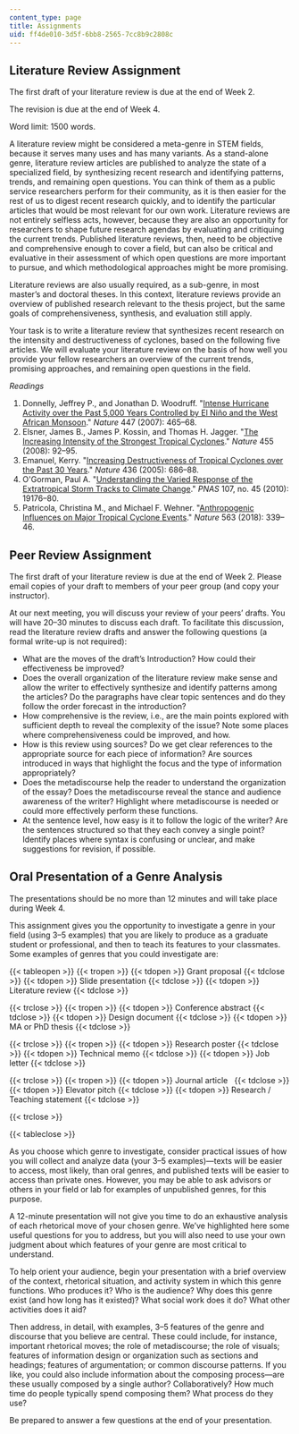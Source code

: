 ```yaml
---
content_type: page
title: Assignments
uid: ff4de010-3d5f-6bb8-2565-7cc8b9c2808c
---
```


Literature Review Assignment
----------------------------

The first draft of your literature review is due at the end of Week 2.

The revision is due at the end of Week 4.

Word limit: 1500 words.

A literature review might be considered a meta-genre in STEM fields, because it serves many uses and has many variants. As a stand-alone genre, literature review articles are published to analyze the state of a specialized field, by synthesizing recent research and identifying patterns, trends, and remaining open questions. You can think of them as a public service researchers perform for their community, as it is then easier for the rest of us to digest recent research quickly, and to identify the particular articles that would be most relevant for our own work. Literature reviews are not entirely selfless acts, however, because they are also an opportunity for researchers to shape future research agendas by evaluating and critiquing the current trends. Published literature reviews, then, need to be objective and comprehensive enough to cover a field, but can also be critical and evaluative in their assessment of which open questions are more important to pursue, and which methodological approaches might be more promising.

Literature reviews are also usually required, as a sub-genre, in most master’s and doctoral theses. In this context, literature reviews provide an overview of published research relevant to the thesis project, but the same goals of comprehensiveness, synthesis, and evaluation still apply.

Your task is to write a literature review that synthesizes recent research on the intensity and destructiveness of cyclones, based on the following five articles. We will evaluate your literature review on the basis of how well you provide your fellow researchers an overview of the current trends, promising approaches, and remaining open questions in the field.

_Readings_

1.  Donnelly, Jeffrey P., and Jonathan D. Woodruff. "[Intense Hurricane Activity over the Past 5,000 Years Controlled by El Niño and the West African Monsoon](https://www.nature.com/articles/nature05834)." _Nature_ 447 (2007): 465–68.
2.  Elsner, James B., James P. Kossin, and Thomas H. Jagger. "[The Increasing Intensity of the Strongest Tropical Cyclones](https://www.nature.com/articles/nature07234)." _Nature_ 455 (2008): 92–95.
3.  Emanuel, Kerry. "[Increasing Destructiveness of Tropical Cyclones over the Past 30 Years](https://www.nature.com/articles/nature03906)." _Nature_ 436 (2005): 686–88.
4.  O'Gorman, Paul A. "[Understanding the Varied Response of the Extratropical Storm Tracks to Climate Change](https://www.pnas.org/content/107/45/19176)." _PNAS_ 107, no. 45 (2010): 19176–80.
5.  Patricola, Christina M., and Michael F. Wehner. "[Anthropogenic Influences on Major Tropical Cyclone Events](https://www.nature.com/articles/s41586-018-0673-2)." _Nature_ 563 (2018): 339–46.

Peer Review Assignment
----------------------

The first draft of your literature review is due at the end of Week 2. Please email copies of your draft to members of your peer group (and copy your instructor).

At our next meeting, you will discuss your review of your peers’ drafts. You will have 20–30 minutes to discuss each draft. To facilitate this discussion, read the literature review drafts and answer the following questions (a formal write-up is not required):

*   What are the moves of the draft’s Introduction? How could their effectiveness be improved?
*   Does the overall organization of the literature review make sense and allow the writer to effectively synthesize and identify patterns among the articles? Do the paragraphs have clear topic sentences and do they follow the order forecast in the introduction?
*   How comprehensive is the review, i.e., are the main points explored with sufficient depth to reveal the complexity of the issue? Note some places where comprehensiveness could be improved, and how.
*   How is this review using sources? Do we get clear references to the appropriate source for each piece of information? Are sources introduced in ways that highlight the focus and the type of information appropriately?
*   Does the metadiscourse help the reader to understand the organization of the essay? Does the metadiscourse reveal the stance and audience awareness of the writer? Highlight where metadiscourse is needed or could more effectively perform these functions.
*   At the sentence level, how easy is it to follow the logic of the writer? Are the sentences structured so that they each convey a single point? Identify places where syntax is confusing or unclear, and make suggestions for revision, if possible.

Oral Presentation of a Genre Analysis
-------------------------------------

The presentations should be no more than 12 minutes and will take place during Week 4.

This assignment gives you the opportunity to investigate a genre in your field (using 3–5 examples) that you are likely to produce as a graduate student or professional, and then to teach its features to your classmates. Some examples of genres that you could investigate are:

{{< tableopen >}}
{{< tropen >}}
{{< tdopen >}}
Grant proposal
{{< tdclose >}}
{{< tdopen >}}
Slide presentation
{{< tdclose >}}
{{< tdopen >}}
Literature review
{{< tdclose >}}

{{< trclose >}}
{{< tropen >}}
{{< tdopen >}}
Conference abstract
{{< tdclose >}}
{{< tdopen >}}
Design document
{{< tdclose >}}
{{< tdopen >}}
MA or PhD thesis
{{< tdclose >}}

{{< trclose >}}
{{< tropen >}}
{{< tdopen >}}
Research poster
{{< tdclose >}}
{{< tdopen >}}
Technical memo
{{< tdclose >}}
{{< tdopen >}}
Job letter
{{< tdclose >}}

{{< trclose >}}
{{< tropen >}}
{{< tdopen >}}
Journal article  
{{< tdclose >}}
{{< tdopen >}}
Elevator pitch
{{< tdclose >}}
{{< tdopen >}}
Research / Teaching statement
{{< tdclose >}}

{{< trclose >}}

{{< tableclose >}}
 

As you choose which genre to investigate, consider practical issues of how you will collect and analyze data (your 3–5 examples)—texts will be easier to access, most likely, than oral genres, and published texts will be easier to access than private ones. However, you may be able to ask advisors or others in your field or lab for examples of unpublished genres, for this purpose.

A 12-minute presentation will not give you time to do an exhaustive analysis of each rhetorical move of your chosen genre. We’ve highlighted here some useful questions for you to address, but you will also need to use your own judgment about which features of your genre are most critical to understand.

To help orient your audience, begin your presentation with a brief overview of the context, rhetorical situation, and activity system in which this genre functions. Who produces it? Who is the audience? Why does this genre exist (and how long has it existed)? What social work does it do? What other activities does it aid?

Then address, in detail, with examples, 3–5 features of the genre and discourse that you believe are central. These could include, for instance, important rhetorical moves; the role of metadiscourse; the role of visuals; features of information design or organization such as sections and headings; features of argumentation; or common discourse patterns. If you like, you could also include information about the composing process—are these usually composed by a single author? Collaboratively? How much time do people typically spend composing them? What process do they use?

Be prepared to answer a few questions at the end of your presentation.
